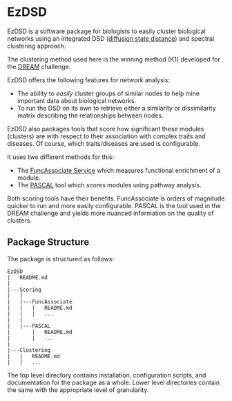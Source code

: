 # EzDSD

EzDSD is a software package for biologists to easily cluster 
biological networks using an integrated DSD ([diffusion state distance](https://doi.org/10.1371/annotation/343bf260-f6ff-48a2-93b2-3cc79af518a9))
and spectral clustering approach.

The clustering method used here is the winning method (K1) developed for 
the [DREAM](https://www.synapse.org/#!Synapse:syn6156761) challenge.

EzDSD offers the following features for network analysis:

* The ability to *easily* cluster groups of similar nodes
  to help mine important data about biological networks.
* To run the DSD on its own to retrieve either a similarity 
  or dissimilarity matrix describing the relationships between
  nodes. 

EzDSD also packages tools that score how significant 
these modules (clusters) are with respect to their association 
with complex traits and diseases. Of course, which 
traits/diseases are used is configurable.

It uses two different methods for this:

* The [FuncAssociate Service](http://llama.mshri.on.ca/funcassociate/) which 
  measures functional enrichment of a module.
* The [PASCAL](https://www2.unil.ch/cbg/index.php?title=Pascal) tool which
  scores modules using pathway analysis.

Both scoring tools have their benefits. FuncAssociate is orders of magnitude quicker 
to run and more easily configurable. PASCAL is the tool used in the DREAM challenge
and yields more nuanced information on the quality of clusters.

## Package Structure

The package is structured as follows:

```
EzDSD
|   README.md
|
|---Scoring
|   |
|   |---FuncAssociate
|   |   |   README.md
|   |   |   ...
|   |
|   |---PASCAL
|       |   README.md
|       |   ...
|
|---Clustering
|   |   README.md
|   |   ...
```

The top level directory contains installation, configuration
scripts, and documentation for the package as a whole. Lower
level directories contain the same with the appropriate level of granularity.
